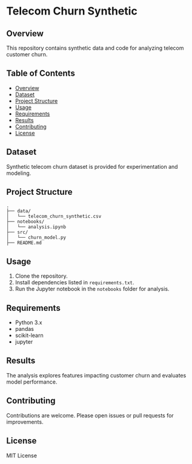 # Telecom Churn Synthetic

## Overview
This repository contains synthetic data and code for analyzing telecom customer churn.

## Table of Contents
- [Overview](#overview)
- [Dataset](#dataset)
- [Project Structure](#project-structure)
- [Usage](#usage)
- [Requirements](#requirements)
- [Results](#results)
- [Contributing](#contributing)
- [License](#license)

## Dataset
Synthetic telecom churn dataset is provided for experimentation and modeling.

## Project Structure
```
.
├── data/
│   └── telecom_churn_synthetic.csv
├── notebooks/
│   └── analysis.ipynb
├── src/
│   └── churn_model.py
├── README.md
```

## Usage
1. Clone the repository.
2. Install dependencies listed in `requirements.txt`.
3. Run the Jupyter notebook in the `notebooks` folder for analysis.

## Requirements
- Python 3.x
- pandas
- scikit-learn
- jupyter

## Results
The analysis explores features impacting customer churn and evaluates model performance.

## Contributing
Contributions are welcome. Please open issues or pull requests for improvements.

## License
MIT License